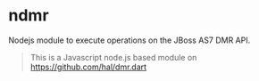 # ndmr

Nodejs module to execute operations on the JBoss AS7 DMR API.

> This is a Javascript node.js based module on https://github.com/hal/dmr.dart